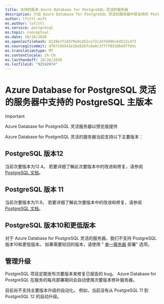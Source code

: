 ```yaml
---
title: 支持的版本-Azure Database for PostgreSQL-灵活的服务器
description: 介绍 Azure Database for PostgreSQL 灵活的服务器中受支持的 PostgreSQL 主版本和次要版本。
author: lfittl-msft
ms.author: lufittl
ms.service: postgresql
ms.topic: conceptual
ms.date: 10/16/2020
ms.openlocfilehash: b139e2f14379e0cd52ca72c347d49bcb4512c473
ms.sourcegitcommit: d767156543e16e816fc8a0c3777f033d649ffd3c
ms.translationtype: MT
ms.contentlocale: zh-CN
ms.lasthandoff: 10/26/2020
ms.locfileid: "92542074"
---
```

# <a name="supported-postgresql-major-versions-in-azure-database-for-postgresql---flexible-server"></a>Azure Database for PostgreSQL 灵活的服务器中支持的 PostgreSQL 主版本

> [!IMPORTANT]
> Azure Database for PostgreSQL 灵活服务器以预览版提供

Azure Database for PostgreSQL 灵活的服务器当前支持以下主要版本：

## <a name="postgresql-version-12"></a>PostgreSQL 版本12

当前次要版本为12.4。 若要详细了解此次要版本中的改进和修复，请参阅 [PostgreSQL 文档](https://www.postgresql.org/docs/12/static/release-12-4.html)。

## <a name="postgresql-version-11"></a>PostgreSQL 版本 11

当前次要版本为11.9。 若要详细了解此次要版本中的改进和修复，请参阅 [PostgreSQL 文档](https://www.postgresql.org/docs/11/static/release-11-9.html)。

## <a name="postgresql-version-10-and-older"></a>PostgreSQL 版本10和更低版本

对于 Azure Database for PostgreSQL 灵活的服务器，我们不支持 PostgreSQL 版本10和更低版本。 如果需要较旧的版本，请使用 " [单一服务器](../concepts-supported-versions.md) 部署" 选项。

## <a name="managing-upgrades"></a>管理升级

PostgreSQL 项目定期发布次要版本来修复已报告的 bug。 Azure Database for PostgreSQL 在服务的每月部署期间会自动使用次要版本修补服务器。

目前尚不支持主要版本升级的自动化。 例如，当前没有从 PostgreSQL 11 到 PostgreSQL 12 的自动升级。<!-- To upgrade to the next major version, create a [database dump and restore](howto-migrate-using-dump-and-restore.md) to a server that was created with the new engine version.-->

<!--
## Next steps

For information on supported PostgreSQL extensions, see [the extensions document](concepts-extensions.md).
-->